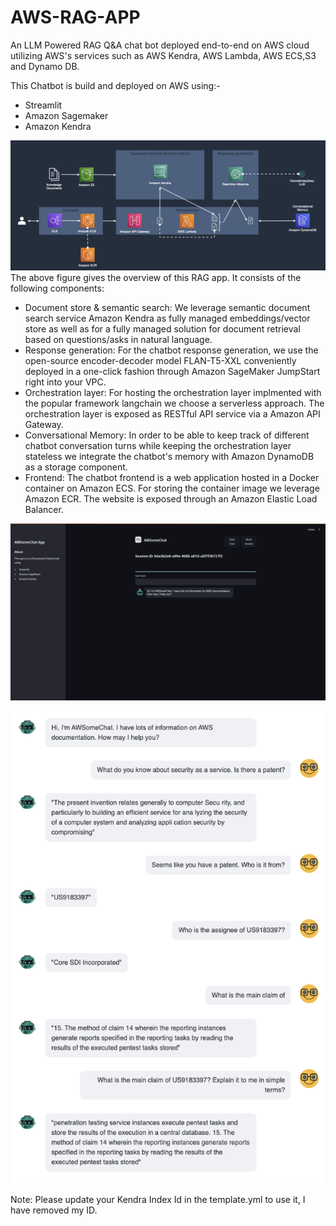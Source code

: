 # AWS-RAG-APP

An LLM Powered RAG Q&A chat bot deployed end-to-end on AWS cloud utilizing AWS's services such as AWS Kendra, AWS Lambda, AWS ECS,S3 and Dynamo DB.

This Chatbot is build and deployed on AWS using:-

* Streamlit
* Amazon Sagemaker
* Amazon Kendra

![Alt-Text](app_overview.png)
The above figure gives the overview of this RAG app. 
It consists of the following components:
* Document store & semantic search: We leverage semantic document search service Amazon Kendra as fully managed embeddings/vector store as well as for a fully managed solution for document retrieval based on questions/asks in natural language.
* Response generation: For the chatbot response generation, we use the open-source encoder-decoder model FLAN-T5-XXL conveniently deployed in a one-click fashion through Amazon SageMaker JumpStart right into your VPC.
* Orchestration layer: For hosting the orchestration layer implmented with the popular framework langchain we choose a serverless approach. The orchestration layer is exposed as RESTful API service via a Amazon API Gateway.
* Conversational Memory: In order to be able to keep track of different chatbot conversation turns while keeping the orchestration layer stateless we integrate the chatbot's memory with Amazon DynamoDB as a storage component.
* Frontend: The chatbot frontend is a web application hosted in a Docker container on Amazon ECS. For storing the container image we leverage Amazon ECR. The website is exposed through an Amazon Elastic Load Balancer.


![Alt-Text](app_ss.png)


![Alt-Text](PatentChat.png)


Note:
Please update your Kendra Index Id in the template.yml to use it, I have removed my ID.
